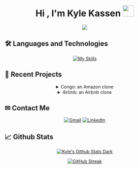 <h1 align="center">Hi , I'm Kyle Kassen <img src="https://media.giphy.com/media/hvRJCLFzcasrR4ia7z/giphy.gif" width="35"></h1>
<p align="center">
  <a href="https://github.com/DenverCoder1/readme-typing-svg"><img src="https://readme-typing-svg.herokuapp.com?lines=Electrical+and+Software+Engineer&width=500&height=50&center=true"></a>
</p>


## 🛠️ Languages and Technologies

<div align="center">
  
[![My Skills](https://skillicons.dev/icons?i=js,html,css,py,cpp,matlab,swift,react,redux,postgres,sqlite,express,flask,git,heroku,docker,wordpress)](https://skillicons.dev)
  
</div>

## 💼 Recent Projects

<div align="center">

<details>
<summary>Congo: an Amazon clone</summary>
<br>

[![Congo](https://user-images.githubusercontent.com/85040622/207742489-90a5cf51-3eb5-4f77-8cab-f9c9e894bcf7.gif)](https://congo-site.herokuapp.com/)

</details>

<details>
<summary>4irbnb: an Airbnb clone</summary>
<br>

<!-- [![4irbnb](https://i.imgur.com/6j03hr0.png)](https://first-app-kk.herokuapp.com/) -->
[![4irbnb](https://user-images.githubusercontent.com/85040622/207957889-ffb7acb3-0152-490a-97de-4736dea07623.png)](https://first-app-kk.herokuapp.com/)

</details>

</div>



## ✉ Contact Me

<div align="center">
  
[![Gmail](https://img.shields.io/badge/Gmail-D14836?style=for-the-badge&logo=gmail&logoColor=white)](mailto:kyle.kassen@gmail.com)
[![LinkedIn](https://img.shields.io/badge/linkedin-%230077B5.svg?style=for-the-badge&logo=linkedin&logoColor=white)](https://www.linkedin.com/in/kyle-kassen/)
  
</div>


## 📈 Github Stats

<div align="center">
  
[![Kyle's Github Stats Dark](https://github-readme-stats.vercel.app/api?username=KyleKassen&show_icons=true&theme=dark&count_private=true&locale=en)](https://github.com/KyleKassen)
  
</div>
<!-- [![Kyle's Github Stats Dark](https://github-readme-stats.vercel.app/api?username=KyleKassen&show_icons=true&theme=dark#gh-dark-mode-only&locale=en)](https://github.com/KyleKassen#gh-dark-mode-only)
[![Kyle's Github Stats Light](https://github-readme-stats.vercel.app/api?username=KyleKassen&show_icons=true&theme=default#gh-light-mode-only&locale=en)](https://github.com/KyleKassen#gh-light-mode-only) -->
<div align="center">
  
[![GitHub Streak](https://streak-stats.demolab.com?user=KyleKassen&theme=dark)](https://git.io/streak-stats)
  
</div>

<!--
**KyleKassen/KyleKassen** is a ✨ _special_ ✨ repository because its `README.md` (this file) appears on your GitHub profile.

Here are some ideas to get you started:

- 🔭 I’m currently working on ...
- 🌱 I’m currently learning ...
- 👯 I’m looking to collaborate on ...
- 🤔 I’m looking for help with ...
- 💬 Ask me about ...
- 📫 How to reach me: ...
- 😄 Pronouns: ...
- ⚡ Fun fact: ...
-->
